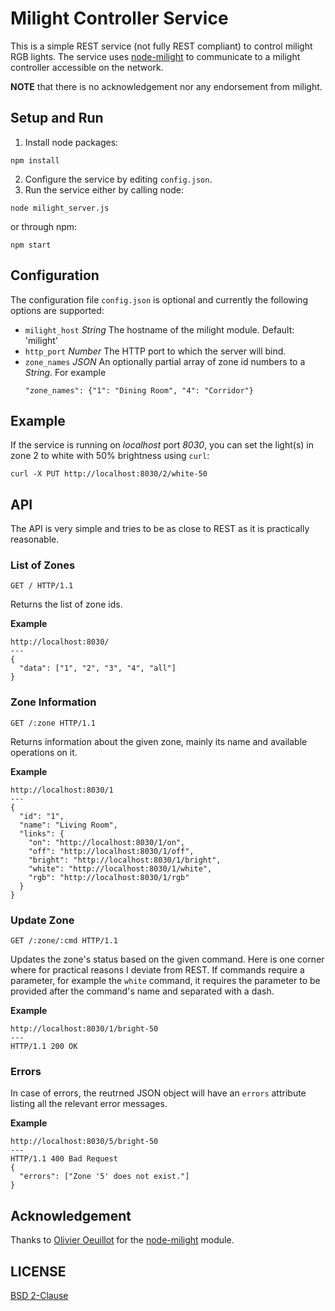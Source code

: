 # Milight Controller Service

This is a simple REST service (not fully REST compliant) to control milight RGB lights. The service uses
[node-milight](https://github.com/oeuillot/node-milight) to communicate to a milight
controller accessible on the network.

**NOTE** that there is no acknowledgement nor any endorsement from milight.

## Setup and Run
1. Install node packages:
  ```
  npm install
  ```
2. Configure the service by editing `config.json`.
3. Run the service either by calling node:
  ```
  node milight_server.js
  ```
or through npm:
  ```
  npm start
  ```

## Configuration
The configuration file `config.json` is optional and currently the following options are supported:
- `milight_host` *String* The hostname of the milight module. Default: 'milight'
- `http_port` *Number* The HTTP port to which the server will bind.
- `zone_names` *JSON* An optionally partial array of zone id numbers to a *String*. For example
  ```
  "zone_names": {"1": "Dining Room", "4": "Corridor"}
  ```

## Example
If the service is running on *localhost* port *8030*, you can set the light(s) in zone 2 to white with 50% brightness using `curl`:
```
curl -X PUT http://localhost:8030/2/white-50
```

## API
The API is very simple and tries to be as close to REST as it is practically reasonable.

### List of Zones
```
GET / HTTP/1.1
```
Returns the list of zone ids.

**Example**
```
http://localhost:8030/
---
{
  "data": ["1", "2", "3", "4", "all"]
}
```

### Zone Information
```
GET /:zone HTTP/1.1
```
Returns information about the given zone, mainly its name and available operations on it.

**Example**
```
http://localhost:8030/1
---
{
  "id": "1",
  "name": "Living Room",
  "links": {
    "on": "http://localhost:8030/1/on",
    "off": "http://localhost:8030/1/off",
    "bright": "http://localhost:8030/1/bright",
    "white": "http://localhost:8030/1/white",
    "rgb": "http://localhost:8030/1/rgb"
  }
}
```

### Update Zone
```
GET /:zone/:cmd HTTP/1.1
```
Updates the zone's status based on the given command. Here is one corner where
for practical reasons I deviate from REST. If commands require a parameter,
for example the `white` command, it requires the parameter to be provided after the
command's name and separated with a dash.

**Example**
```
http://localhost:8030/1/bright-50
---
HTTP/1.1 200 OK
```

### Errors
In case of errors, the reutrned JSON object will have an `errors` attribute listing all the relevant
error messages.

**Example**
```
http://localhost:8030/5/bright-50
---
HTTP/1.1 400 Bad Request
{
  "errors": ["Zone '5' does not exist."]
}
```


## Acknowledgement
Thanks to [Olivier Oeuillot](https://github.com/oeuillot) for the [node-milight](https://github.com/oeuillot/node-milight) module.

## LICENSE
[BSD 2-Clause](https://opensource.org/licenses/BSD-2-Clause)
